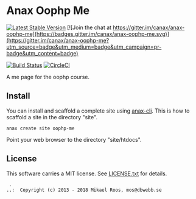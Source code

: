 Anax Oophp Me
=========================

[![Latest Stable Version](https://poser.pugx.org/anax/anax-oophp-me/v/stable)](https://packagist.org/packages/anax/anax-oophp-me)
[![Join the chat at https://gitter.im/canax/anax-oophp-me](https://badges.gitter.im/canax/anax-oophp-me.svg)](https://gitter.im/canax/anax-oophp-me?utm_source=badge&utm_medium=badge&utm_campaign=pr-badge&utm_content=badge)

[![Build Status](https://travis-ci.org/canax/anax-oophp-me.svg?branch=master)](https://travis-ci.org/canax/anax-oophp-me)
[![CircleCI](https://circleci.com/gh/canax/anax-oophp-me.svg?style=svg)](https://circleci.com/gh/canax/anax-oophp-me)


A me page for the oophp course.



Install
------------------

You can install and scaffold a complete site using [anax-cli](https://github.com/canax/anax-cli). This is how to scaffold a site in the directory "site".

```
anax create site oophp-me
```

Point your web browser to the directory "site/htdocs".



License
------------------

This software carries a MIT license. See [LICENSE.txt](LICENSE.txt) for details.



```
 .  
..:  Copyright (c) 2013 - 2018 Mikael Roos, mos@dbwebb.se
```
